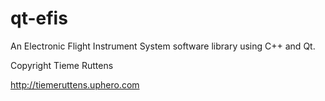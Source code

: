 <h1>qt-efis</h1>
<p>An Electronic Flight Instrument System software library using C++ and Qt.<p>
<p>Copyright Tieme Ruttens</p>
<p><a href="http://tiemeruttens.uphero.com">http://tiemeruttens.uphero.com</a></p>
